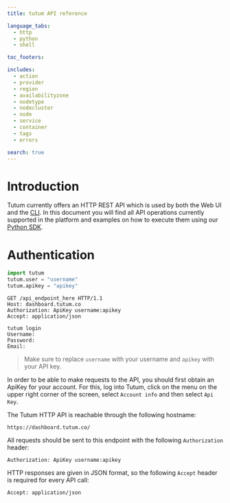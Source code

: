 ```yaml
---
title: tutum API reference

language_tabs:
  - http
  - python
  - shell

toc_footers:

includes:
  - action
  - provider
  - region
  - availabilityzone
  - nodetype
  - nodecluster
  - node
  - service
  - container
  - tags
  - errors

search: true
---
```


# Introduction

Tutum currently offers an HTTP REST API which is used by both the Web UI and the [CLI](https://github.com/tutumcloud/tutum-cli). In this document you will find all API operations currently supported in the platform and examples on how to execute them using our [Python SDK](https://github.com/tutumcloud/python-tutum).

# Authentication

```python
import tutum
tutum.user = "username"
tutum.apikey = "apikey"
```

```http
GET /api_endpoint_here HTTP/1.1
Host: dashboard.tutum.co
Authorization: ApiKey username:apikey
Accept: application/json
```

```shell
tutum login
Username:
Password:
Email:
```

> Make sure to replace `username` with your username and `apikey` with your API key.

In order to be able to make requests to the API, you should first obtain an ApiKey for your account. For this, log into Tutum, click on the menu on the upper right corner of the screen, select `Account info` and then select `Api Key`.

The Tutum HTTP API is reachable through the following hostname:

`https://dashboard.tutum.co/`

All requests should be sent to this endpoint with the following `Authorization` header:

`Authorization: ApiKey username:apikey`

HTTP responses are given in JSON format, so the following `Accept` header is required for every API call:

`Accept: application/json`


